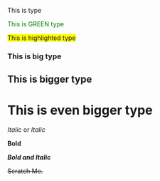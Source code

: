  This is type

<span style='color:Green'> This is GREEN type </span>

<span style='background :yellow' > This is highlighted type </span>

### This is big type
## This is bigger type
# This is even bigger type


*Italic*  or _Italic_ 

**Bold** 

***Bold and Italic*** 

~~Scratch Me.~~